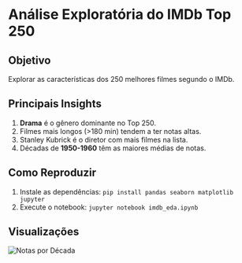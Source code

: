 # Análise Exploratória do IMDb Top 250

## Objetivo
Explorar as características dos 250 melhores filmes segundo o IMDb.

## Principais Insights
1. **Drama** é o gênero dominante no Top 250.
2. Filmes mais longos (>180 min) tendem a ter notas altas.
3. Stanley Kubrick é o diretor com mais filmes na lista.
4. Décadas de **1950-1960** têm as maiores médias de notas.

## Como Reproduzir
1. Instale as dependências: `pip install pandas seaborn matplotlib jupyter`
2. Execute o notebook: `jupyter notebook imdb_eda.ipynb`

## Visualizações
![Notas por Década](visuals/ratings_by_decade.png)
